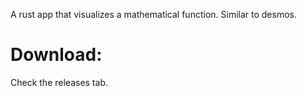 A rust app that visualizes a mathematical function. Similar to desmos. 

# Download:
Check the releases tab.
